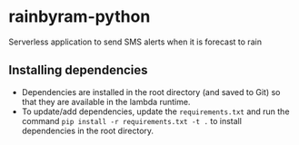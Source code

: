 # rainbyram-python

Serverless application to send SMS alerts when it is forecast to rain

## Installing dependencies

- Dependencies are installed in the root directory (and saved to Git) so that they are available in the lambda runtime.
- To update/add dependencies, update the `requirements.txt` and run the command `pip install -r requirements.txt -t .` to install dependencies in the root directory.
